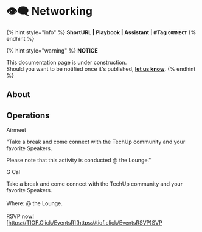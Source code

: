 # 👁🗨 Networking

{% hint style="info" %}
**ShortURL | Playbook | Assistant | #Tag `CONNECT`**
{% endhint %}



{% hint style="warning" %}
**NOTICE**

This documentation page is under construction.\
Should you want to be notified once it's published, [**let us know**](https://tiof.click/TIOFTarianUpdatesService).
{% endhint %}

## About



## Operations

Airmeet

"Take a break and come connect with the TechUp community and your favorite Speakers.

Please note that this activity is conducted @ the Lounge."





G Cal

Take a break and come connect with the TechUp community and your favorite Speakers.\
\
Where: @ the Lounge.\
\
RSVP now[!\
](https://tiof.click/EventsRSVP)[https://TIOF.Click/EventsR](https://tiof.click/EventsRSVP)SVP







